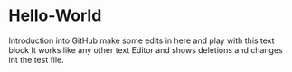 # Hello-World
Introduction into GitHub
make some edits in here and play with this text block
It works like any other text
Editor and shows deletions and changes int the test file. 
